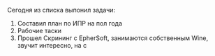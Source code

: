 Сегодня из списка выпонил задачи:
1) Составил план по ИПР на пол года
2) Рабочие таски
3) Прошел Скрининг с EpherSoft, занимаются собственным Wine, звучит интересно, на c